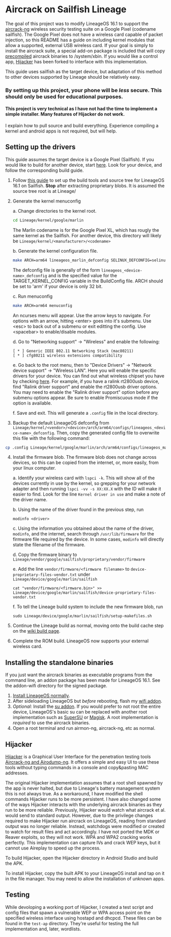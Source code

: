 # Aircrack on Sailfish Lineage
The goal of this project was to modify LineageOS 16.1 to support the [aircrack-ng](https://aircrack-ng.org/) wireless security testing suite on a Google Pixel (codename sailfish). The Google Pixel does not have a wireless card capable of packet injection, so this README has a guide on including kernel modules that allow a supported, external USB wireless card. If your goal is simply to install the aircrack suite, a special add-on package is included that will copy [precompiled](https://github.com/kriswebdev/android_aircrack) aircrack binaries to /system/xbin. If you would like a control app, [Hijacker](https://github.com/chrisk44/Hijacker) has been forked to interface with this implementation. 

This guide uses sailfish as the target device, but adaptation of this method to other devices supported by Lineage should be relatively easy. 

### By setting up this project, your phone will be *less* secure. This should only be used for educational purposes. 
#### This project is very technical as I have not had the time to implement a simple installer. Many features of Hijacker do not work. 
I explain how to pull source and build everything. Experience compiling a kernel and android apps is not required, but will help.

## Setting up the drivers
This guide assumes the target device is a Google Pixel (Sailfish). If you would like to build for another device, start [here](https://wiki.lineageos.org/devices/). Look for your device, and follow the corresponding build guide.

1. Follow [this guide](https://wiki.lineageos.org/devices/sailfish/build) to set up the build tools and source tree for LineageOS 16.1 on Sailfish. **Stop** after extracting proprietary blobs. It is assumed the source tree root is at Lineage/
2. Generate the kernel menuconfig

    a. Change directories to the kernel root. 
    ```bash
    cd Lineage/kernel/google/marlin
    ```
    The Marlin codename is for the Google Pixel XL, which has rougly the same kernel as the Sailfish. For another device, this directory will likely be `Lineage/kernel/<manufacturer>/<codename>`
  
    b. Generate the kernel configuration file.
    ```bash
    make ARCH=arm64 lineageos_marlin_defconfig SELINUX_DEFCONFIG=selinux_defconfig
    ```
    The defconfig file is generally of the form `lineageos_<device-name>_defconfig` and is the specified value for the TARGET_KERNEL_CONFIG variable in the BuildConfig file. ARCH should be set to 'arm' if your device is only 32 bit. 
    
    c. Run menuconfig
    ```bash
    make ARCH=arm64 menuconfig
    ```
    An ncurses menu will appear. Use the arrow keys to navigate. For options with an arrow, hitting \<enter\> goes into it's submenu. Use \<esc\> to back out of a submenu or exit editting the config. Use \<spacebar\> to enable/disable modules. 
    
    d. Go to "Networking support" -> "Wireless" and enable the following:
    ```
    [ * ] Generic IEEE 802.11 Networking Stack (mac80211)
    [ * ] cfg80211 wireless extensions compatibility
    ```
    
    e. Go back to the root menu, then to "Device Drivers" -> "Network device support" -> "Wireless LAN". Here you will enable the specific drivers for your device. You can find out what wireless chipset you have by checking [here](https://www.aircrack-ng.org/doku.php?id=compatible_cards). For example, if you have a ralink rt2800usb device, find "Ralink driver support" and enable the rt2800usb driver options. You may need to enable the "Ralink driver support" option before any submenu options appear. Be sure to enable Promiscuous mode if the option is available. 
    
    f. Save and exit. This will generate a `.config` file in the local directory. 

3. Backup the default LineageOS defconfig from `Lineage/kernel/<vendor>/<device>/arch/arm64/configs/lineageos_<device-name>_defconfig`. Then, copy the generated config file to overwrite this file with the following command: 
```bash
cp .config Lineage/kernel/google/marlin/arch/arm64/configs/lineageos_marlin_defconfig
```

4. Install the firmware blob. The firmware blob does not change across devices, so this can be copied from the internet, or, more easily, from your linux computer. 

    a. Identify your wireless card with `lspci -k`. This will show all of the devices currently in use by the kernel, so grepping for your network adapter and then running `lspci -vv -s XX:XX.X` with the ID will make it easier to find. Look for the line `Kernel driver in use` and make a note of the driver name.
    
    b. Using the name of the driver found in the previous step, run 
    ```
    modinfo <driver>
    ```
    c. Using the information you obtained about the name of the driver, `modinfo`, and the internet, search through `/usr/lib/firmware` for the firmware file required by the device. In some cases, `modinfo` will directly state the filename of the firmware. 
    
    d. Copy the firmware binary to `Lineage/vendor/google/sailfish/proprietary/vendor/firmware`
    
    e. Add the line `vendor/firmware/<firmware filename>` to `device-proprietary-files-vendor.txt` under `Lineage/device/google/marlin/sailfish` 
    ```
    cat "vendor/firmware/<firmware.bin>" >> Lineage/device/google/marlin/sailfish/device-proprietary-files-vendor.txt
    ```
    
    f. To tell the Lineage build system to include the new firmware blob, run
    ```
    sudo Lineage/device/google/marlin/sailfish/setup-makefiles.sh
    ```

5. Continue the Lineage build as normal, moving onto the build cache step on the [wiki build page](https://wiki.lineageos.org/devices/sailfish/build). 

6. Complete the ROM build. LineageOS now supports your external wireless card. 

## Installing the standalone binaries
If you just want the aircrack binaries as executable programs from the command line, an addon package has been made for LineageOS 16.1. See the addon-wifi directory for the signed package.

1. [Install LineageOS normally](https://wiki.lineageos.org/devices/sailfish/install).
2. After sideloading LineageOS but *before* rebooting, flash my [wifi addon](https://github.com/pkelly916/Lineage-Aircrack/tree/master/addon-wifi). 
3. *Optional:* Install the [su addon](https://download.lineageos.org/extras). If you would prefer to not root the entire device, LineageOS's basic su can be replaced with another root implementation such as [SuperSU](https://supersu.en.uptodown.com/android) or [Magisk](https://www.xda-developers.com/how-to-install-magisk/). A root implementation is *required* to use the aircrack binaries. 
4. Open a root terminal and run airmon-ng, aircrack-ng, etc as normal. 

## Hijacker

[Hijacker](https://github.com/chrisk44/Hijacker) is a Graphical User Interface for the penetration testing tools [Aircrack-ng and Airodump-ng](https://www.aircrack-ng.org/). It offers a simple and easy UI to use these tools without typing commands in a console and copy&pasting MAC addresses. 

The original Hijacker implementation assumes that a root shell spawned by the app is never halted, but due to Lineage's battery management system this is not always true. As a workaround, I have modified the shell commands Hijacker runs to be more persistent. I have also changed some of the ways Hijacker interacts with the underlying aircrack binaries as they run to be more reliable. Previously, Hijacker would watch what aircrack et al. would send to standard output. However, due to the privilege changes required to make Hijacker run aircrack on LineageOS, reading from standard output was no longer reliable. Instead, watchdogs were modified or created to watch for result files and act accordingly. I have not ported the MDK or Reaver exploits, so they will not work. WPA and WPA2 cracking works perfectly. This implementation can capture IVs and crack WEP keys, but it cannot use Aireplay to speed up the process. 

To build Hijacker, open the Hijacker directory in Android Studio and build the APK. 

To install Hijacker, copy the built APK to your LineageOS install and tap on it in the file manager. You may need to allow the installation of unknown apps.

## Testing
While devoloping a working port of Hijacker, I created a test script and config files that spawn a vulnerable WEP or WPA access point on the specified wireless interface using hostapd and dhcpcd. These files can be found in the `test-ap` directory. They're useful for testing the full implementation and, later, wordlists. 
